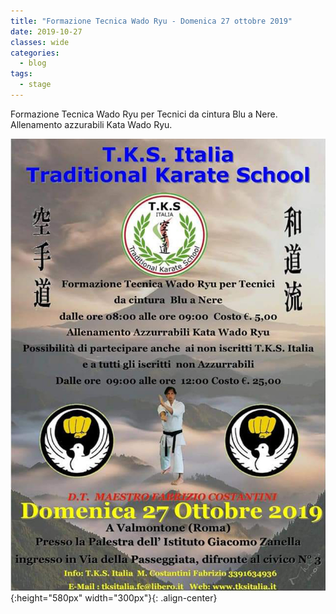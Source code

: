 ```yaml
---
title: "Formazione Tecnica Wado Ryu - Domenica 27 ottobre 2019"
date: 2019-10-27
classes: wide
categories:
  - blog
tags:
  - stage
---
```


Formazione Tecnica Wado Ryu per Tecnici da cintura Blu a Nere.
Allenamento azzurabili Kata Wado Ryu.

![alt](/images/20191027/20191027.jpg){:height="580px" width="300px"}{: .align-center}
